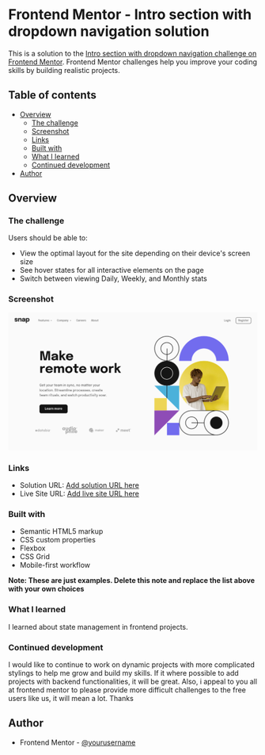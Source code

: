 # Frontend Mentor - Intro section with dropdown navigation solution

This is a solution to the [Intro section with dropdown navigation challenge on Frontend Mentor](https://www.frontendmentor.io/challenges/intro-section-with-dropdown-navigation-ryaPetHE5). Frontend Mentor challenges help you improve your coding skills by building realistic projects.

## Table of contents

- [Overview](#overview)
  - [The challenge](#the-challenge)
  - [Screenshot](#screenshot)
  - [Links](#links)
  - [Built with](#built-with)
  - [What I learned](#what-i-learned)
  - [Continued development](#continued-development)
- [Author](#author)

## Overview

### The challenge

Users should be able to:

- View the optimal layout for the site depending on their device's screen size
- See hover states for all interactive elements on the page
- Switch between viewing Daily, Weekly, and Monthly stats

### Screenshot

![](./images/screenshot.png)

### Links

- Solution URL: [Add solution URL here](https://github.com/Gwinjoe/intro-sec-dropnav)
- Live Site URL: [Add live site URL here](https://gwinjoe.github.io/intro-sec-dropnav/)

### Built with

- Semantic HTML5 markup
- CSS custom properties
- Flexbox
- CSS Grid
- Mobile-first workflow

**Note: These are just examples. Delete this note and replace the list above with your own choices**

### What I learned

I learned about state management in frontend projects.

### Continued development

I would like to continue to work on dynamic projects with more complicated stylings to help me grow and build my skills. If it where possible to add projects with backend functionalities, it will be great. Also, i appeal to you all at frontend mentor to please provide more difficult challenges to the free users like us, it will mean a lot. Thanks

## Author

- Frontend Mentor - [@yourusername](https://www.frontendmentor.io/profile/Gwinjoe)
